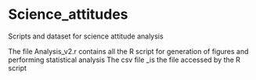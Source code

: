 # Science_attitudes
 Scripts and dataset for science attitude analysis
 
 The file Analysis_v2.r contains all the R script for generation of figures and performing statistical analysis
 The csv file _is the file accessed by the R script
